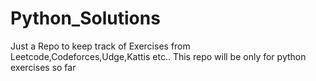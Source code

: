 # Python_Solutions
Just a Repo to keep track of Exercises from Leetcode,Codeforces,Udge,Kattis etc.. This repo will be only for python exercises so far
